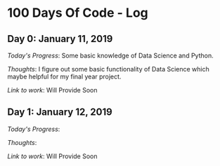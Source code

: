 # 100 Days Of Code - Log

## Day 0: January 11, 2019

*Today's Progress*: Some basic knowledge of Data Science and Python.

*Thoughts*: I figure out some basic functionality of Data Science which maybe helpful for my final year project.

*Link to work*: Will Provide Soon




## Day 1: January 12, 2019

*Today's Progress*: 

*Thoughts*: 

*Link to work*: Will Provide Soon
